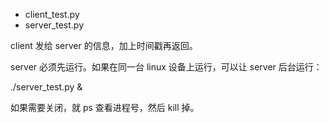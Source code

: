 - client_test.py
- server_test.py

client 发给 server 的信息，加上时间戳再返回。

server 必须先运行。如果在同一台 linux 设备上运行，可以让 server 后台运行：

./server_test.py &

如果需要关闭，就 ps 查看进程号，然后 kill 掉。